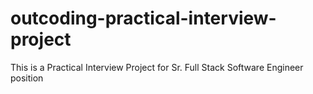 # outcoding-practical-interview-project
This is a Practical Interview Project for Sr. Full Stack Software Engineer position
